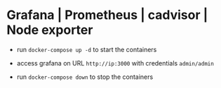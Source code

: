 # Grafana | Prometheus | cadvisor | Node exporter

- run `docker-compose up -d` to start the containers

- access grafana on URL `http://ip:3000` with credentials `admin/admin`

- run `docker-compose down` to stop the containers